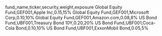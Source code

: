 fund_name,ticker,security,weight,exposure
Global Equity Fund,GEF001,Apple Inc,0.15,15%
Global Equity Fund,GEF001,Microsoft Corp,0.10,10%
Global Equity Fund,GEF001,Amazon.com,0.08,8%
US Bond Fund,UBF001,Treasury Bond 10Y,0.20,20%
US Bond Fund,UBF001,Coca-Cola Bond,0.10,10%
US Bond Fund,UBF001,ExxonMobil Bond,0.05,5%
